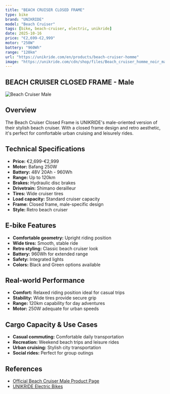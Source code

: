 ```yaml
---
title: "BEACH CRUISER CLOSED FRAME"
type: bike
brand: "UNIKRIDE"
model: "Beach Cruiser"
tags: [bike, beach-cruiser, electric, unikride]
date: 2025-10-16
price: "€2,699-€2,999"
motor: "250W"
battery: "960Wh"
range: "120km"
url: "https://unikride.com/en/products/beach-cruiser-homme"
image: "https://unikride.com/cdn/shop/files/Beach_cruiser_homme_noir_mat.jpg"
---
```


## BEACH CRUISER CLOSED FRAME - Male

![Beach Cruiser Male](https://unikride.com/cdn/shop/files/Beach_cruiser_homme_noir_mat.jpg)

## Overview

The Beach Cruiser Closed Frame is UNIKRIDE's male-oriented version of their stylish beach cruiser. With a closed frame design and retro aesthetic, it's perfect for comfortable urban cruising and leisurely rides.

## Technical Specifications

<!-- BIKE_SPECS_TABLE_START -->
<!-- BIKE_SPECS_TABLE_END -->

- **Price:** €2,699-€2,999
- **Motor:** Bafang 250W
- **Battery:** 48V 20Ah - 960Wh
- **Range:** Up to 120km
- **Brakes:** Hydraulic disc brakes
- **Drivetrain:** Shimano derailleur
- **Tires:** Wide cruiser tires
- **Load capacity:** Standard cruiser capacity
- **Frame:** Closed frame, male-specific design
- **Style:** Retro beach cruiser

## E-bike Features

- **Comfortable geometry:** Upright riding position
- **Wide tires:** Smooth, stable ride
- **Retro styling:** Classic beach cruiser look
- **Battery:** 960Wh for extended range
- **Safety:** Integrated lights
- **Colors:** Black and Green options available

## Real-world Performance

- **Comfort:** Relaxed riding position ideal for casual trips
- **Stability:** Wide tires provide secure grip
- **Range:** 120km capability for day adventures
- **Motor:** 250W adequate for urban speeds

## Cargo Capacity & Use Cases

- **Casual commuting:** Comfortable daily transportation
- **Recreation:** Weekend beach trips and leisure rides
- **Urban cruising:** Stylish city transportation
- **Social rides:** Perfect for group outings

## References

- [Official Beach Cruiser Male Product Page](https://unikride.com/en/products/beach-cruiser-homme)
- [UNIKRIDE Electric Bikes](https://unikride.com/en/collections/velos-electriques)
